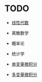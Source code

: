 # TODO

- [线性代数](http://open.163.com/special/opencourse/daishu.html) 

- 离散数学
- 概率论
- 统计学
-  [单变量微积分](http://open.163.com/movie/2006/8/M/L/M6GLI5A07_M6GLJH1ML.html) 
-  [多变量微积分](http://open.163.com/special/opencourse/multivariable.html)